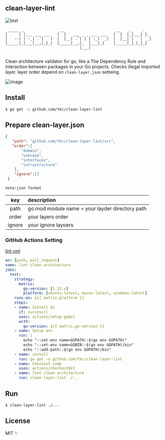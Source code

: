 ## clean-layer-lint

![test](https://github.com/tkc/clean-layer-lint/workflows/test/badge.svg?branch=master)

```                                                                 
 _____ _                __                       __    _     _   
|     | |___ ___ ___   |  |   ___ _ _ ___ ___   |  |  |_|___| |_ 
|   --| | -_| .'|   |  |  |__| .'| | | -_|  _|  |  |__| |   |  _|
|_____|_|___|__,|_|_|  |_____|__,|_  |___|_|    |_____|_|_|_|_|  
                                 |___|                           
                                                          
```                                                


Clean architecture validator for go, like a The Dependency Rule and interaction between packages in your Go projects.
Checks illegal imported layer. layer order depend on `clean-layer.json` setteing.

![image](https://user-images.githubusercontent.com/181991/79132738-d273ab00-7de5-11ea-818f-1df4f93a782f.png)


## Install

```bash
$ go get -u github.com/tkc/clean-layer-lint
```

## Prepare clean-layer.json

```json
{
   "path": "github.com/tkc/clean-layer-lint/src",
   "order":[
       "domain",
       "usecase",
       "interfaces",
       "infrastructure"
    ],
    "ignore":[]
 }
```

`note:json format`

|  key  |  description  |
| :----: | :---- |
|  path  |  go.mod module name + your layder directory path  |
|  order  |  your layers order  |
|  ignore  |  your ignore layoers   |


### GitHub Actions Setting
[lint.yml](https://github.com/tkc/clean-layer-lint/blob/master/.github/workflows/lint.yml)

```yml
on: [push, pull_request]
name: lint clean architecture
jobs:
  test:
    strategy:
      matrix:
        go-version: [1.13.x]
        platform: [ubuntu-latest, macos-latest, windows-latest]
    runs-on: ${{ matrix.platform }}
    steps:
    - name: Install Go
      if: success()
      uses: actions/setup-go@v1
      with:
        go-version: ${{ matrix.go-version }}
    - name: Setup env
      run: |
        echo "::set-env name=GOPATH::$(go env GOPATH)"
        echo "::set-env name=GOBIN::$(go env GOPATH)/bin"
        echo "::add-path::$(go env GOPATH)/bin"
    - name: install
      run: go get -u github.com/tkc/clean-layer-lint   
    - name: Checkout code
      uses: actions/checkout@v1
    - name: lint clean architecture
      run: clean-layer-lint ./...
```    

## Run 
```bash
$ clean-layer-lint ./...
```

## License

MIT ✨


